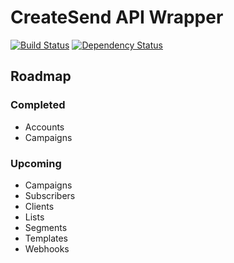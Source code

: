 # CreateSend API Wrapper

[![Build Status](https://travis-ci.org/nufyoot/createsend-node.png?branch=master)](https://travis-ci.org/nufyoot/createsend-node) [![Dependency Status](https://gemnasium.com/nufyoot/createsend-node.png)](https://gemnasium.com/nufyoot/createsend-node)

## Roadmap

### Completed

* Accounts
* Campaigns

### Upcoming

* Campaigns
* Subscribers
* Clients
* Lists
* Segments
* Templates
* Webhooks